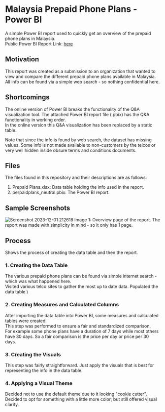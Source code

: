 # Malaysia Prepaid Phone Plans - Power BI
A simple Power BI report used to quickly get an overview of the prepaid phone plans in Malaysia.\
Public Power BI Report Link: [here](https://www.novypro.com/project/prepaid-phone-plans-in-malaysia-report)

## Motivation
This report was created as a submission to an organization that wanted to view and compare the different prepaid phone plans available in Malaysia.\
All info can be found via a simple web search - so nothing confidential here. 

## Shortcomings
The online version of Power BI breaks the functionality of the Q&A visualization tool. The attached Power BI report file (.pbix) has the Q&A functionality in working order.\
In the online version this Q&A visualization has been replaced by a static table.

Note that since the info is found by web search, the dataset has missing values. Some info is not made available to non-customers by the telcos or very well hidden inside obsure terms and conditions documents. 

## Files 
The files found in this repository and their descriptions are as follows:
1. Prepaid Plans.xlsx: Data table holding the info used in the report.
2. perpaidplans_neutral.pbix: The Power BI report. 

## Sample Screenshots
![Screenshot 2023-12-01 212618](https://github.com/splatterconstruct146/malaysia-prepaid-phone-plans-power-bi/assets/135209633/fb0b616b-7181-42f8-a87a-0a9fc2930b2c)
Image 1: Overview page of the report. The report was made with simplicity in mind - so it only has 1 page. 

## Process
Shows the process of creating the data table and then the report.
### 1. Creating the Data Table
The various prepaid phone plans can be found via simple internet search - which was what happened here.\
Visited various telco sites to gather the most up to date data.
Populated the data table.\

### 2. Creating Measures and Calculated Columns
After importing the data table into Power BI, some measures and calculated tables were created.\
This step was performed to ensure a fair and standardized comparison.\
For example some phone plans have a duration of 7 days while most others have 30 days. So a fair comparison is the price per day or price per 30 days.

### 3. Creating the Visuals
This step was fairly straightforward. Just apply the visuals that is best for representing the info in the data table. 

### 4. Applying a Visual Theme
Decided not to use the default theme due to it looking "cookie cutter". Decided to opt for something with a little more color; but still offered visual clarity. 
